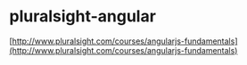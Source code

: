 pluralsight-angular
===================

[http://www.pluralsight.com/courses/angularjs-fundamentals](http://www.pluralsight.com/courses/angularjs-fundamentals)
